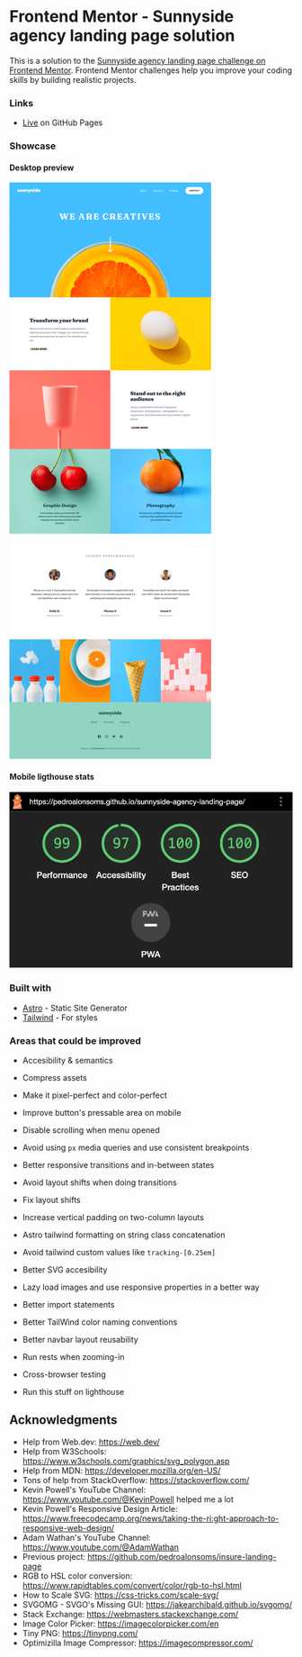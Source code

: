 # Frontend Mentor - Sunnyside agency landing page solution

This is a solution to the [Sunnyside agency landing page challenge on Frontend Mentor](https://www.frontendmentor.io/challenges/sunnyside-agency-landing-page-7yVs3B6ef). Frontend Mentor challenges help you improve your coding skills by building realistic projects.

### Links

- [Live](https://pedroalonsoms.github.io/sunnyside-agency-landing-page/) on GitHub Pages

### Showcase

#### Desktop preview

![Desktop preview](preview.png)

#### Mobile ligthouse stats

![Mobile ligthouse stats](stats.png)

### Built with

- [Astro](https://astro.build/) - Static Site Generator
- [Tailwind](https://tailwindcss.com/) - For styles

### Areas that could be improved

- Accesibility & semantics
- Compress assets
- Make it pixel-perfect and color-perfect
- Improve button's pressable area on mobile
- Disable scrolling when menu opened
- Avoid using `px` media queries and use consistent breakpoints
- Better responsive transitions and in-between states
- Avoid layout shifts when doing transitions
- Fix layout shifts
- Increase vertical padding on two-column layouts
- Astro tailwind formatting on string class concatenation
- Avoid tailwind custom values like `tracking-[0.25em]`
- Better SVG accesibility
- Lazy load images and use responsive properties in a better way
- Better import statements
- Better TailWind color naming conventions
- Better navbar layout reusability

- Run rests when zooming-in
- Cross-browser testing
- Run this stuff on lighthouse

## Acknowledgments

- Help from Web.dev: https://web.dev/
- Help from W3Schools: https://www.w3schools.com/graphics/svg_polygon.asp
- Help from MDN: https://developer.mozilla.org/en-US/
- Tons of help from StackOverflow: https://stackoverflow.com/
- Kevin Powell's YouTube Channel: https://www.youtube.com/@KevinPowell helped me a lot
- Kevin Powell's Responsive Design Article: https://www.freecodecamp.org/news/taking-the-ri:ght-approach-to-responsive-web-design/
- Adam Wathan's YouTube Channel: https://www.youtube.com/@AdamWathan
- Previous project: https://github.com/pedroalonsoms/insure-landing-page
- RGB to HSL color conversion: https://www.rapidtables.com/convert/color/rgb-to-hsl.html
- How to Scale SVG: https://css-tricks.com/scale-svg/
- SVGOMG - SVGO's Missing GUI: https://jakearchibald.github.io/svgomg/
- Stack Exchange: https://webmasters.stackexchange.com/
- Image Color Picker: https://imagecolorpicker.com/en
- Tiny PNG: https://tinypng.com/
- Optimizilla Image Compressor: https://imagecompressor.com/
